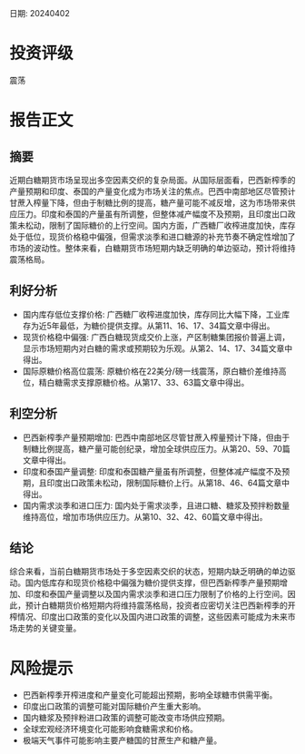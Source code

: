 
日期: 20240402

# 投资评级

震荡

# 报告正文

## 摘要

近期白糖期货市场呈现出多空因素交织的复杂局面。从国际层面看，巴西新榨季的产量预期和印度、泰国的产量变化成为市场关注的焦点。巴西中南部地区尽管预计甘蔗入榨量下降，但由于制糖比例的提高，糖产量可能不减反增，这为市场带来供应压力。印度和泰国的产量虽有所调整，但整体减产幅度不及预期，且印度出口政策未松动，限制了国际糖价的上行空间。国内方面，广西糖厂收榨进度加快，库存处于低位，现货价格稳中偏强，但需求淡季和进口糖源的补充节奏不确定性增加了市场的波动性。整体来看，白糖期货市场短期内缺乏明确的单边驱动，预计将维持震荡格局。

## 利好分析

* 国内库存低位支撑价格: 广西糖厂收榨进度加快，库存同比大幅下降，工业库存为近5年最低，为糖价提供支撑。从第11、16、17、34篇文章中得出。
* 现货价格稳中偏强: 广西白糖现货成交价上涨，产区制糖集团报价普遍上调，显示市场短期内对白糖的需求或预期较为乐观。从第2、14、17、34篇文章中得出。
* 国际原糖价格高位震荡: 原糖价格在22美分/磅一线震荡，原白糖价差维持高位，精白糖需求支撑原糖价格。从第17、33、63篇文章中得出。

## 利空分析

* 巴西新榨季产量预期增加: 巴西中南部地区尽管甘蔗入榨量预计下降，但由于制糖比例提高，糖产量可能创纪录，增加全球供应压力。从第20、59、70篇文章中得出。
* 印度和泰国产量调整: 印度和泰国糖产量虽有所调整，但整体减产幅度不及预期，且印度出口政策未松动，限制国际糖价上行。从第18、46、64篇文章中得出。
* 国内需求淡季和进口压力: 国内处于需求淡季，且进口糖、糖浆及预拌粉数量维持高位，增加市场供应压力。从第10、32、42、60篇文章中得出。

## 结论

综合来看，当前白糖期货市场处于多空因素交织的状态，短期内缺乏明确的单边驱动。国内低库存和现货价格稳中偏强为糖价提供支撑，但巴西新榨季产量预期增加、印度和泰国产量调整以及国内需求淡季和进口压力限制了价格的上行空间。因此，预计白糖期货价格短期内将维持震荡格局，投资者应密切关注巴西新榨季的开榨情况、印度出口政策的变化以及国内进口政策的调整，这些因素可能成为未来市场走势的关键变量。

# 风险提示

* 巴西新榨季开榨进度和产量变化可能超出预期，影响全球糖市供需平衡。
* 印度出口政策的调整可能对国际糖价产生重大影响。
* 国内糖浆及预拌粉进口政策的调整可能改变市场供应预期。
* 全球宏观经济环境变化可能影响食糖需求和价格。
* 极端天气事件可能影响主要产糖国的甘蔗生产和糖产量。
